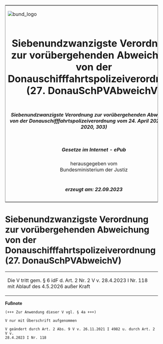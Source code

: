 <span id="DECKBLATT.html"></span>

<table border="0" frame="border" width="100%">

<tr valign="top">

<td align="left">

![bund\_logo](BfJ_2021_Web_de_de.gif)

</td>

<td align="right">

 

</td>

</tr>

<tr align="center" valign="middle">

<td colspan="2">

# Siebenundzwanzigste Verordnung zur vorübergehenden Abweichung von der Donauschifffahrtspolizeiverordnung (27. DonauSchPVAbweichV)

</td>

</tr>

<tr align="center" valign="middle">

<td colspan="2">

##### Siebenundzwanzigste Verordnung zur vorübergehenden Abweichung von der Donauschifffahrtspolizeiverordnung vom 24. April 2020 (VkBl. 2020, 303)

</td>

</tr>

<tr align="center" valign="middle">

<td colspan="2">

  
  

##### Gesetze im Internet - ePub  
  
herausgegeben vom  
Bundesministerium der Justiz

</td>

</tr>

<tr align="center" valign="bottom">

<td colspan="2">

  
  

##### erzeugt am: 22.09.2023

</td>

</tr>

</table>

<span id="BJNR703030020.html"></span>

# Siebenundzwanzigste Verordnung zur vorübergehenden Abweichung von der Donauschifffahrtspolizeiverordnung (27. DonauSchPVAbweichV)

<div>

<div class="jnhtml">

<table width="100%">

<colgroup>

<col width="10%">

</col>

<col width="90%">

</col>

</colgroup>

<tr>

<td class="StandkommentarAufh" colspan="2">

Die V tritt gem. § 6 idF d. Art. 2 Nr. 2 V v. 28.4.2023 I Nr. 118 mit
Ablauf des 4.5.2026 außer Kraft

</div>

</div>

</td>

</tr>

</table>

</div>

</div>

<div>

  
**Fußnote**

<div class="jnhtml">

<div>

<div class="jurAbsatz">

  

``` 
(+++ Zur Anwendung dieser V vgl. § 4a +++)
 
V nur mit Überschrift aufgenommen 
 
V geändert durch Art. 2 Abs. 9 V v. 26.11.2021 I 4982 u. durch Art. 2 V v. 
28.4.2023 I Nr. 118

 
```

</div>

</div>

</div>

</div>
